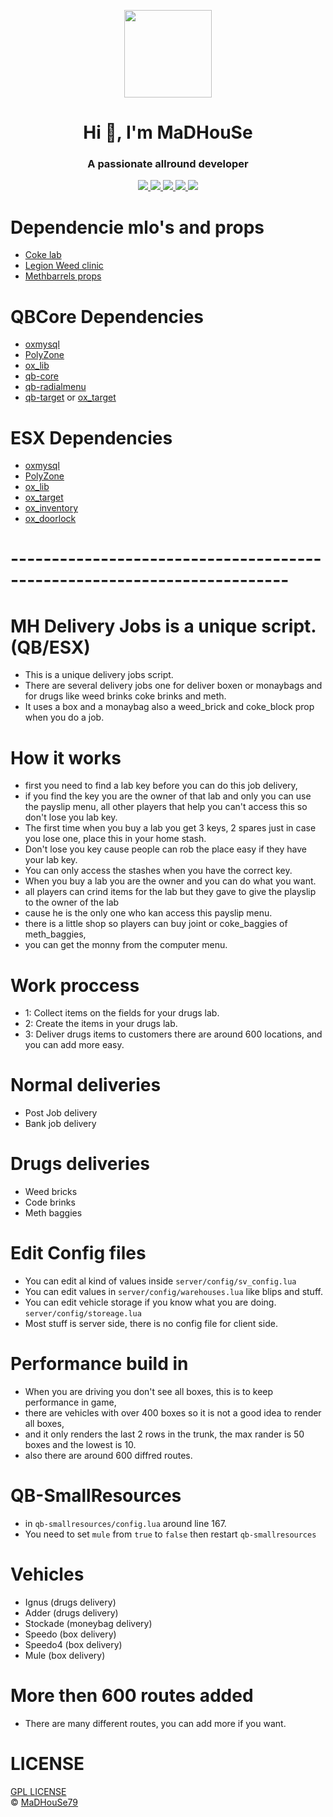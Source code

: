 <p align="center">
    <img width="140" src="https://icons.iconarchive.com/icons/iconarchive/red-orb-alphabet/128/Letter-M-icon.png" />  
    <h1 align="center">Hi 👋, I'm MaDHouSe</h1>
    <h3 align="center">A passionate allround developer </h3>    
</p>

<p align="center">
    <a href="https://github.com/MaDHouSe79/mh-deliveryjobs/issues">
        <img src="https://img.shields.io/github/issues/MaDHouSe79/mh-deliveryjobs"/> 
    </a>
    <a href="https://github.com/MaDHouSe79/mh-deliveryjobs/watchers">
        <img src="https://img.shields.io/github/watchers/MaDHouSe79/mh-deliveryjobs"/> 
    </a> 
    <a href="https://github.com/MaDHouSe79/mh-deliveryjobs/network/members">
        <img src="https://img.shields.io/github/forks/MaDHouSe79/mh-deliveryjobs"/> 
    </a>  
    <a href="https://github.com/MaDHouSe79/mh-deliveryjobs/stargazers">
        <img src="https://img.shields.io/github/stars/MaDHouSe79/mh-deliveryjobs?color=white"/> 
    </a>
    <a href="https://github.com/MaDHouSe79/mh-deliveryjobs/blob/main/LICENSE">
        <img src="https://img.shields.io/github/license/MaDHouSe79/mh-deliveryjobs?color=black"/> 
    </a>      
</p>

# Dependencie mlo's and props
- [Coke lab](https://www.gta5-mods.com/maps/mlo-enhanced-coke-lab-sp-fivem-dvd6789)
- [Legion Weed clinic](https://www.gta5-mods.com/maps/mlo-legion-weed-clinic)
- [Methbarrels props](https://github.com/StuxxyOfficial/methbarrels)

# QBCore Dependencies
- [oxmysql](https://github.com/overextended/oxmysql/releases)
- [PolyZone](https://github.com/mkafrin/PolyZone/releases)
- [ox_lib](https://github.com/overextended/ox_lib/releases)
- [qb-core](https://github.com/qbcore-framework/qb-core)
- [qb-radialmenu](https://github.com/qbcore-framework/qb-radialmenu)
- [qb-target](https://github.com/overextended/ox_lib/releases) or [ox_target](https://github.com/overextended/ox_target/releases)

# ESX Dependencies
- [oxmysql](https://github.com/overextended/oxmysql/releases)
- [PolyZone](https://github.com/mkafrin/PolyZone/releases)
- [ox_lib](https://github.com/overextended/ox_lib/releases)
- [ox_target](https://github.com/overextended/ox_target/releases)
- [ox_inventory](https://github.com/overextended/ox_inventory/releases)
- [ox_doorlock](https://github.com/overextended/ox_doorlock/releases)

# ------------------------------------------------------------------------

# MH Delivery Jobs is a unique script. (QB/ESX)
- This is a unique delivery jobs script.
- There are several delivery jobs one for deliver boxen or monaybags and for drugs like weed brinks coke brinks and meth.
- It uses a box and a monaybag also a weed_brick and coke_block prop when you do a job.

# How it works
- first you need to find a lab key before you can do this job delivery,
- if you find the key you are the owner of that lab and only you can use the payslip menu, all other players that help you can't access this so don't lose you lab key.
- The first time when you buy a lab you get 3 keys, 2 spares just in case you lose one, place this in your home stash.
- Don't lose you key cause people can rob the place easy if they have your lab key.
- You can only access the stashes when you have the correct key.
- When you buy a lab you are the owner and you can do what you want.
- all players can crind items for the lab but they gave to give the playslip to the owner of the lab
- cause he is the only one who kan access this payslip menu.
- there is a little shop so players can buy joint or coke_baggies of meth_baggies,
- you can get the monny from the computer menu. 

# Work proccess
- 1: Collect items on the fields for your drugs lab.
- 2: Create the items in your drugs lab.
- 3: Deliver drugs items to customers there are around 600 locations, and you can add more easy.

# Normal deliveries
- Post Job delivery
- Bank job delivery

# Drugs deliveries
- Weed bricks
- Code brinks
- Meth baggies

# Edit Config files
- You can edit al kind of values inside `server/config/sv_config.lua`
- You can edit values in `server/config/warehouses.lua` like blips and stuff.
- You can edit vehicle storage if you know what you are doing. `server/config/storeage.lua`
- Most stuff is server side, there is no config file for client side.

# Performance build in
- When you are driving you don't see all boxes, this is to keep performance in game,
- there are vehicles with over 400 boxes so it is not a good idea to render all boxes,
- and it only renders the last 2 rows in the trunk, the max rander is 50 boxes and the lowest is 10.
- also there are around 600 diffred routes.

# QB-SmallResources
- in `qb-smallresources/config.lua` around line 167.
- You need to set `mule` from `true` to `false` then restart `qb-smallresources`

# Vehicles
- Ignus (drugs delivery)
- Adder (drugs delivery)
- Stockade (moneybag delivery)
- Speedo (box delivery)
- Speedo4 (box delivery)
- Mule (box delivery)

# More then 600 routes added
- There are many different routes, you can add more if you want.

# LICENSE
[GPL LICENSE](./LICENSE)<br />
&copy; [MaDHouSe79](https://www.youtube.com/@MaDHouSe79)
